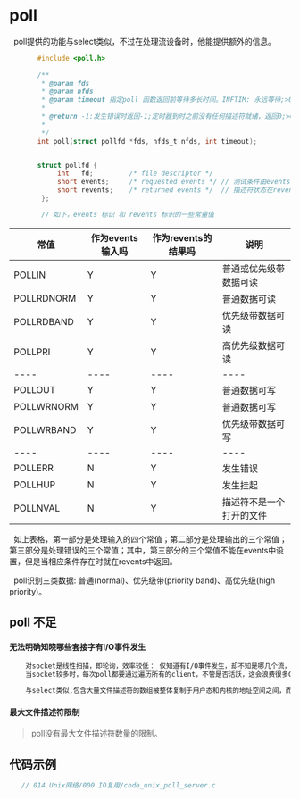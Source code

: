 # poll 
&nbsp;&nbsp;poll提供的功能与select类似，不过在处理流设备时，他能提供额外的信息。
```c
       #include <poll.h>
       
       /**
        * @param fds
        * @param nfds
        * @param timeout 指定poll 函数返回前等待多长时间。INFTIM: 永远等待;>0:等待指定数量的毫秒数;=0:立即返回，不阻塞进程。
        * 
        * @return -1:发生错误时返回-1;定时器到时之前没有任何描述符就绪，返回0;>0: 就绪的描述符个数,即revents 成员值非0的描述符个数
        * 
        */ 
       int poll(struct pollfd *fds, nfds_t nfds, int timeout);


       struct pollfd {
            int   fd;         /* file descriptor */
            short events;     /* requested events */ // 测试条件由events指定，作为入参
            short revents;    /* returned events */  // 描述符状态在revents成员中返回，作为返回值。 
        };

        // 如下，events 标识 和 revents 标识的一些常量值     
```

|常值|作为events输入吗|作为revents的结果吗|说明|
|---|---|---|---|
|POLLIN|Y|Y|普通或优先级带数据可读|
|POLLRDNORM|Y|Y|普通数据可读|
|POLLRDBAND|Y|Y|优先级带数据可读|
|POLLPRI|Y|Y|高优先级数据可读|
|----|----|----|----|
|POLLOUT|Y|Y|普通数据可写|
|POLLWRNORM|Y|Y|普通数据可写|
|POLLWRBAND|Y|Y|优先级带数据可写|
|----|----|----|----|
|POLLERR|N|Y|发生错误|
|POLLHUP|N|Y|发生挂起|
|POLLNVAL|N|Y|描述符不是一个打开的文件|

&nbsp;&nbsp;如上表格，第一部分是处理输入的四个常值；第二部分是处理输出的三个常值；第三部分是处理错误的三个常值；其中，第三部分的三个常值不能在events中设置，但是当相应条件存在时就在revents中返回。

&nbsp;&nbsp;poll识别三类数据: 普通(normal)、优先级带(priority band)、高优先级(high priority)。

## poll 不足
#### 无法明确知晓哪些套接字有I/O事件发生
```txt
    对socket是线性扫描，即轮询，效率较低： 仅知道有I/O事件发生，却不知是哪几个流，只会无差异轮询所有流，找出能读数据或写数据的流进行操作。同时处理的流越多，无差别轮询时间越长 - O(n)。
    当socket较多时，每次poll都要通过遍历所有的client，不管是否活跃，这会浪费很多CPU时间.

    与select类似,包含大量文件描述符的数组被整体复制于用户态和内核的地址空间之间，而不论这些文件描述符是否就绪，它的开销随着文件描述符数量的增加而线性增大
```

#### 最大文件描述符限制
> poll没有最大文件描述符数量的限制。

## 代码示例
```c
   // 014.Unix网络/000.IO复用/code_unix_poll_server.c
```